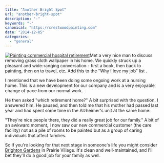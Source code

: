 ```yaml
---
title: "Another Bright Spot"
url: "another-bright-spot"
description: "-"
keywords: "-"
canonical: "https://crestwoodpainting.com"
date: "2014-12-05"
categories:
  - "general"
---
```


[![Painting commercial hospital retirement](/images/Brighton-Gardens.jpg)](/2014/11/Brighton-Gardens.jpg)Met a very nice man to discuss removing grass cloth wallpaper in his home. We quickly struck up a pleasant and wide-ranging conversation - first a book, then back to painting, then on to travel, etc. Add this to the "Why I love my job" list .

I mentioned that we have been doing some ongoing work at a nursing home. This is a new development for our company and is a very enjoyable change of pace from our normal work.

He then asked "which retirement home?" A bit surprised with the question, I answered him. He paused, and then told me that his mother had passed last year and had spent some time in the Alzheimer's unit at the same home.

"They're nice people there, they did a really great job for our family." A bit of an awkward moment, I now saw our new commercial customer (the care facility) not as a pile of rooms to be painted but as a group of caring individuals that affect families.

So if you're looking for that next stage in someone's life you might consider [Brighton Gardens](http://www.sunriseseniorliving.com/communities/brighton-gardens-of-prairie-village/overview.aspx) in Prairie Village. It's clean and well-maintained, and I'll bet they'll do a good job for your family as well.
